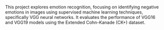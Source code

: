 This project explores emotion recognition, focusing on identifying negative emotions in images using supervised machine learning techniques, specifically VGG neural networks. It evaluates the performance of VGG16 and VGG19 models using the Extended Cohn-Kanade (CK+) dataset.
